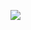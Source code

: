 [![](http://img.youtube.com/vi/0t9Li5rMbbI/0.jpg)](https://www.youtube.com/watch?v=0t9Li5rMbbI&list=PLb6UbFXBdbCrvdXVgY_3jp5swtvW24fYv&index=1)
